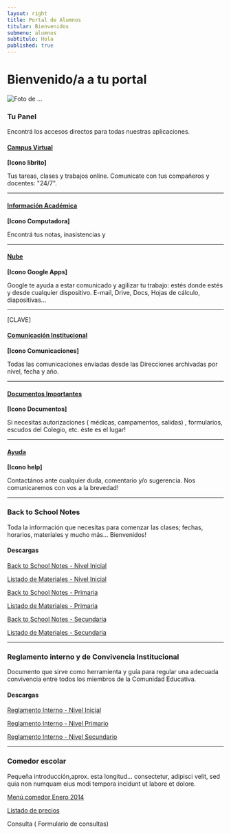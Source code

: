 ```yaml
---
layout: right
title: Portal de Alumnos
titular: Bienvenidos
submenu: alumnos
subtitulo: Hola
published: true
---
```


# Bienvenido/a a tu portal
 
![Foto de ...](http://placeimg.com/720/300/people)



### Tu Panel

Encontrá los accesos directos para todas nuestras aplicaciones. 


#### [Campus Virtual]()
**[Icono librito]**

Tus tareas, clases y trabajos online. Comunicate con tus compañeros y docentes: "24/7".

---

#### [Información Académica]()
**[Icono Computadora]**

Encontrá tus notas, inasistencias y 

---

#### [Nube]()
**[Icono Google Apps]**

Google te ayuda a estar comunicado y agilizar tu trabajo: estés donde estés y desde cualquier dispositivo. E-mail, Drive, Docs, Hojas de cálculo, diapositivas...

---
[CLAVE]
#### [Comunicación Institucional]()
**[Icono Comunicaciones]**

Todas las comunicaciones enviadas desde las Direcciones archivadas por nivel, fecha y año.  

---

#### [Documentos Importantes]()
**[Icono Documentos]**

Si necesitas autorizaciones ( médicas, campamentos, salidas) , formularios, escudos del Colegio, etc. éste es el lugar!

---


#### [Ayuda]()
**[Icono help]**

Contactános ante cualquier duda, comentario y/o sugerencia. Nos comunicaremos con vos a la brevedad!

---


### Back to School Notes

Toda la información que necesitas para comenzar las clases; fechas, horarios, materiales y mucho más... Bienvenidos!

#### Descargas

[Back to School Notes - Nivel Inicial]() 

[Listado de Materiales - Nivel Inicial]() 

[Back to School Notes - Primaria]()

[Listado de Materiales - Primaria]() 

[Back to School Notes - Secundaria]()

[Listado de Materiales - Secundaria]() 

---

### Reglamento interno y de Convivencia Institucional

Documento que sirve como herramienta y guía para regular una adecuada convivencia entre todos los miembros de la Comunidad Educativa.

#### Descargas

[Reglamento Interno - Nivel Inicial]() 

[Reglamento Interno - Nivel Primario]() 

[Reglamento Interno - Nivel Secundario]()


---


### Comedor escolar

Pequeña introducción,aprox. esta longitud… consectetur, adipisci velit, sed quia non numquam eius modi tempora incidunt ut labore et dolore.

[Menú comedor Enero 2014]()

[Listado de precios]()

Consulta ( Formulario de consultas)